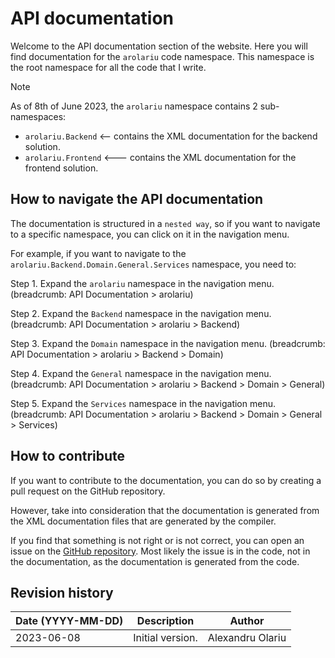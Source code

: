 # API documentation

Welcome to the API documentation section of the website. Here you will find documentation for the `arolariu` code namespace.
This namespace is the root namespace for all the code that I write.

> [!NOTE]
>
> As of 8th of June 2023, the `arolariu` namespace contains 2 sub-namespaces:
>
> - `arolariu.Backend` <-- contains the XML documentation for the backend solution.
> - `arolariu.Frontend` <--- contains the XML documentation for the frontend solution.

## How to navigate the API documentation

The documentation is structured in a `nested way`, so if you want to navigate to a specific namespace, you can click on it in the navigation menu.

For example, if you want to navigate to the `arolariu.Backend.Domain.General.Services` namespace, you need to:

Step 1. Expand the `arolariu` namespace in the navigation menu. (breadcrumb: API Documentation > arolariu)

Step 2. Expand the `Backend` namespace in the navigation menu. (breadcrumb: API Documentation > arolariu > Backend)

Step 3. Expand the `Domain` namespace in the navigation menu. (breadcrumb: API Documentation > arolariu > Backend > Domain)

Step 4. Expand the `General` namespace in the navigation menu. (breadcrumb: API Documentation > arolariu > Backend > Domain > General)

Step 5. Expand the `Services` namespace in the navigation menu. (breadcrumb: API Documentation > arolariu > Backend > Domain > General > Services)

## How to contribute

If you want to contribute to the documentation, you can do so by creating a pull request on the GitHub repository.

However, take into consideration that the documentation is generated from the XML documentation files that are generated by the compiler.

If you find that something is not right or is not correct, you can open an issue on the [GitHub repository](https://github.com/arolariu/arolariu.ro).
Most likely the issue is in the code, not in the documentation, as the documentation is generated from the code.

## Revision history

| Date (YYYY-MM-DD) | Description      | Author           |
| ----------------- | ---------------- | ---------------- |
| 2023-06-08        | Initial version. | Alexandru Olariu |
